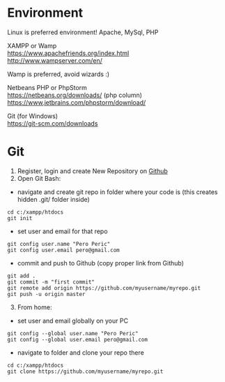 # Environment

Linux is preferred environment!
Apache, MySql, PHP

XAMPP or Wamp  
https://www.apachefriends.org/index.html  
http://www.wampserver.com/en/  

Wamp is preferred, avoid wizards :)

Netbeans PHP or PhpStorm  
https://netbeans.org/downloads/ (php column)  
https://www.jetbrains.com/phpstorm/download/  

Git (for Windows)  
https://git-scm.com/downloads 

# Git 

1. Register, login and create New Repository on [Github](github.com)
2. Open Git Bash:

* navigate and create git repo in folder where your code is
  (this creates hidden .git/ folder inside)

```
cd c:/xampp/htdocs
git init
```

* set user and email for that repo
```
git config user.name "Pero Peric"
git config user.email pero@gmail.com
```

* commit and push to Github (copy proper link from Github)
```
git add .
git commit -m "first commit"
git remote add origin https://github.com/myusername/myrepo.git
git push -u origin master
```

3. From home:

* set user and email globally on your PC
```
git config --global user.name "Pero Peric"
git config --global user.email pero@gmail.com
```

* navigate to folder and clone your repo there
```
cd c:/xampp/htdocs
git clone https://github.com/myusername/myrepo.git
```
